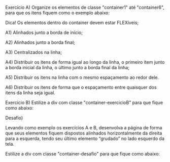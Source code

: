 Exercício A) Organize os elementos de classe "container1" até "container6", para que os itens fiquem como o exemplo abaixo:

Dica! Os elementos dentro do container devem estar FLEXíveis;

A1) Alinhados junto a borda de início;

A2) Alinhados junto a borda final;

A3) Centralizados na linha;

A4) Distribuir os itens de forma igual ao longo da linha, o primeiro item junto a borda inicial da linha, o último junto a borda final da linha;

A5) Distribuir os itens na linha com o mesmo espaçamento ao redor dele.

A6) Distribuir os itens de forma que o espaçamento entre quaisquer dos itens da linha seja igual.

Exercício B) Estilize a div com classe "container-exercicioB" para que fique como abaixo:

Desafio)

Levando como exemplo os exercícios A e B, desenvolva a página de forma que seus elementos fiquem dispostos alinhados horizontalmente da direita para a esquerda, tendo seu último elemento “grudado” no lado esquerdo da tela.

Estilize a div com classe "container-desafio" para que fique como abaixo:

